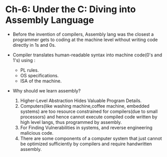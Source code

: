 # Ch-6: Under the C: Diving into Assembly Language

- Before the invention of compilers, Assembly lang was the closest a programmer gets to coding at the ma­chine level without writing code directly in 1s and 0s.

- Compiler translates human-readable syntax into machine code(0's and 1's) using :

  - PL rules.
  - OS specifications.
  - ISA of the machine.

- Why should we learn assembly?
  1. Higher-Level Abstraction Hides Valuable Program Details.
  2. Computers(like washing machine,coffee machine, embedded systems) are too resource constrained for compilers(due to small processors) and hence cannot execute compiled code written by high level langs, thus programmed by assembly.
  3. For Finding Vulnerabilities in systems, and reverse engineering malicious code.
  4. There are some components of a computer system that just cannot be optimized sufficiently by compilers and require handwritten assembly.
